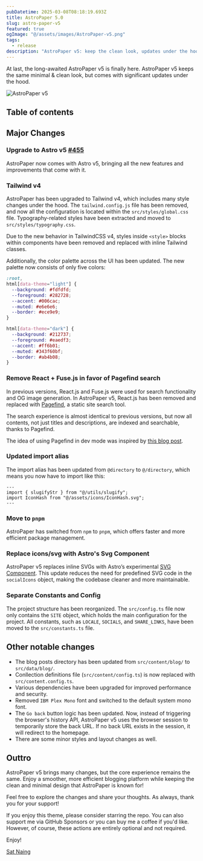 ```yaml
---
pubDatetime: 2025-03-08T08:18:19.693Z
title: AstroPaper 5.0
slug: astro-paper-v5
featured: true
ogImage: "@/assets/images/AstroPaper-v5.png"
tags:
  - release
description: "AstroPaper v5: keep the clean look, updates under the hood."
---
```


At last, the long-awaited AstroPaper v5 is finally here. AstroPaper v5 keeps the same minimal & clean look, but comes with significant updates under the hood.

![AstroPaper v5](@/assets/images/AstroPaper-v5.png)

## Table of contents

## Major Changes

### Upgrade to Astro v5 [#455](https://github.com/satnaing/astro-paper/pull/455)

AstroPaper now comes with Astro v5, bringing all the new features and improvements that come with it.

### Tailwind v4

AstroPaper has been upgraded to Tailwind v4, which includes many style changes under the hood. The `tailwind.config.js` file has been removed, and now all the configuration is located within the `src/styles/global.css` file. Typography-related styles have been extracted and moved to `src/styles/typography.css`.

Due to the new behavior in TailwindCSS v4, styles inside `<style>` blocks within components have been removed and replaced with inline Tailwind classes.

Additionally, the color palette across the UI has been updated. The new palette now consists of only five colors:

```css
:root,
html[data-theme="light"] {
  --background: #fdfdfd;
  --foreground: #282728;
  --accent: #006cac;
  --muted: #e6e6e6;
  --border: #ece9e9;
}

html[data-theme="dark"] {
  --background: #212737;
  --foreground: #eaedf3;
  --accent: #ff6b01;
  --muted: #343f60bf;
  --border: #ab4b08;
}
```

### Remove React + Fuse.js in favor of Pagefind search

In previous versions, React.js and Fuse.js were used for search functionality and OG image generation. In AstroPaper v5, React.js has been removed and replaced with [Pagefind](https://pagefind.app/), a static site search tool.

The search experience is almost identical to previous versions, but now all contents, not just titles and descriptions, are indexed and searchable, thanks to Pagefind.

The idea of using Pagefind in dev mode was inspired by [this blog post](https://chrispennington.blog/blog/pagefind-static-search-for-astro-sites/).

### Updated import alias

The import alias has been updated from `@directory` to `@/directory`, which means you now have to import like this:

```astro
---
import { slugifyStr } from "@/utils/slugify";
import IconHash from "@/assets/icons/IconHash.svg";
---
```

### Move to `pnpm`

AstroPaper has switched from `npm` to `pnpm`, which offers faster and more efficient package management.

### Replace icons/svg with Astro's Svg Component

AstroPaper v5 replaces inline SVGs with Astro’s experimental [SVG Component](https://docs.astro.build/en/reference/experimental-flags/svg/). This update reduces the need for predefined SVG code in the `socialIcons` object, making the codebase cleaner and more maintainable.

### Separate Constants and Config

The project structure has been reorganized. The `src/config.ts` file now only contains the `SITE` object, which holds the main configuration for the project. All constants, such as `LOCALE`, `SOCIALS`, and `SHARE_LINKS`, have been moved to the `src/constants.ts` file.

## Other notable changes

- The blog posts directory has been updated from `src/content/blog/` to `src/data/blog/`.
- Conllection definitions file (`src/content/config.ts`) is now replaced with `src/content.config.ts`.
- Various dependencies have been upgraded for improved performance and security.
- Removed `IBM Plex Mono` font and switched to the default system mono font.
- The `Go back` button logic has been updated. Now, instead of triggering the browser's history API, AstroPaper v5 uses the browser session to temporarily store the back URL. If no back URL exists in the session, it will redirect to the homepage.
- There are some minor styles and layout changes as well.

## Outtro

AstroPaper v5 brings many changes, but the core experience remains the same. Enjoy a smoother, more efficient blogging platform while keeping the clean and minimal design that AstroPaper is known for!

Feel free to explore the changes and share your thoughts. As always, thank you for your support!

If you enjoy this theme, please consider starring the repo. You can also support me via GitHub Sponsors or you can buy me a coffee if you'd like. However, of course, these actions are entirely optional and not required.

Enjoy!

[Sat Naing](https://satnaing.dev/)
